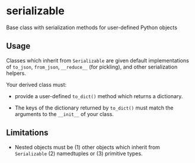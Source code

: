 # serializable
Base class with serialization methods for user-defined Python objects

## Usage
Classes which inherit from `Serializable` are given default implementations of
`to_json`, `from_json`, `__reduce__` (for pickling), and other serialization
helpers.

Your derived class must:

* provide a user-defined `to_dict()` method which returns a dictionary.

* The keys of the dictionary returned by `to_dict()` must match the arguments to the `__init__` of your class.

## Limitations

* Nested objects must be (1) other objects which inherit from `Serializable` (2) namedtuples or (3) primitive types.
